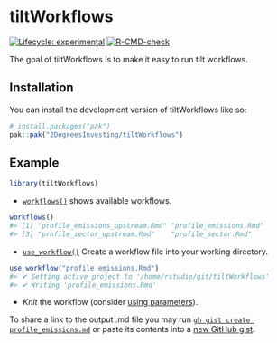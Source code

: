 
<!-- README.md is generated from README.Rmd. Please edit that file -->

# tiltWorkflows

<!-- badges: start -->

[![Lifecycle:
experimental](https://img.shields.io/badge/lifecycle-experimental-orange.svg)](https://lifecycle.r-lib.org/articles/stages.html#experimental)
[![R-CMD-check](https://github.com/2DegreesInvesting/tiltWorkflows/actions/workflows/R-CMD-check.yaml/badge.svg)](https://github.com/2DegreesInvesting/tiltWorkflows/actions/workflows/R-CMD-check.yaml)
<!-- badges: end -->

The goal of tiltWorkflows is to make it easy to run tilt workflows.

## Installation

You can install the development version of tiltWorkflows like so:

``` r
# install.packages("pak")
pak::pak("2DegreesInvesting/tiltWorkflows")
```

## Example

``` r
library(tiltWorkflows)
```

- [`workflows()`](https://2degreesinvesting.github.io/tiltWorkflows/reference/use_workflow.html)
  shows available workflows.

``` r
workflows()
#> [1] "profile_emissions_upstream.Rmd" "profile_emissions.Rmd"         
#> [3] "profile_sector_upstream.Rmd"    "profile_sector.Rmd"
```

- [`use_workflow()`](https://2degreesinvesting.github.io/tiltWorkflows/reference/use_workflow.html)
  Create a workflow file into your working directory.

``` r
use_workflow("profile_emissions.Rmd")
#> ✔ Setting active project to '/home/rstudio/git/tiltWorkflows'
#> ✔ Writing 'profile_emissions.Rmd'
```

- *Knit* the workflow (consider [using
  parameters](https://2degreesinvesting.github.io/tiltWorkflows/articles/tiltWorkflows.html)).

To share a link to the output .md file you may run
[`gh gist create profile_emissions.md`](https://cli.github.com/manual/gh_gist)
or paste its contents into a [new GitHub gist](https://gist.github.com).
